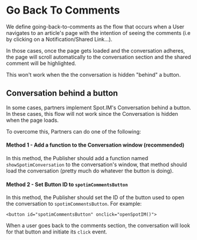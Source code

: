 # Go Back To Comments

We define going-back-to-comments as the flow that occurs when a User navigates to an article's page with the intention of seeing the comments (i.e by clicking on a Notification/Shared Link...).

In those cases, once the page gets loaded and the conversation adheres, the page will scroll automatically to the conversation section and the shared comment will be highlighted.

This won't work when the the conversation is hidden "behind" a button.

## Conversation behind a button

In some cases, partners implement Spot.IM's Conversation behind a button. In these cases, this flow will not work since the Conversation is hidden when the page loads.

To overcome this, Partners can do one of the following:

#### Method 1 - Add a function to the Conversation window (recommended)

In this method, the Publisher should add a function named `showSpotimConversation` to the conversation's window, that method should load the conversation (pretty much do whatever the button is doing).

#### Method 2 - Set Button ID to `spotimCommentsButton`

In this method, the Publisher should set the ID of the button used to open the conversation to `spotimCommentsButton`. For example:

```
<button id="spotimCommentsButton" onclick="openSpotIM()">
```

When a user goes back to the comments section, the conversation will look for that button and initiate its `click` event.
